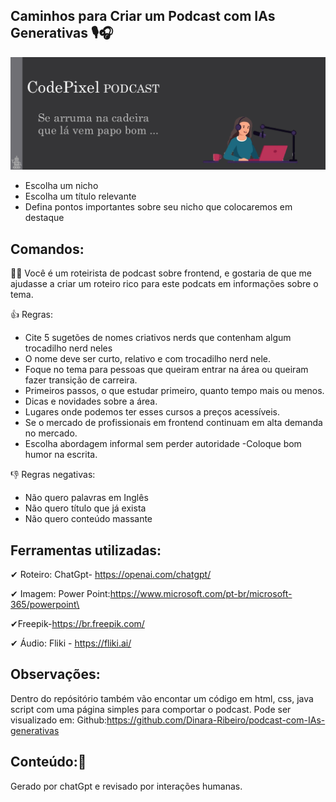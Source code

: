## Caminhos para Criar um Podcast com IAs Generativas 🎙🎧

![](codepixel-capa.png)

- Escolha um nicho 
- Escolha um título relevante
- Defina pontos importantes sobre seu nicho que colocaremos em destaque

## Comandos:

🕵️‍♀️ Você é um roteirista de podcast sobre frontend, e  gostaria de que me ajudasse a criar um roteiro rico para este podcats em informações sobre o tema. 

👍 Regras:
- Cite 5 sugetões de nomes criativos nerds que contenham algum trocadilho nerd neles 
- O nome deve ser curto, relativo e com trocadilho nerd nele.
- Foque no tema para pessoas que queiram entrar na área ou queiram fazer transição de carreira.
- Primeiros passos, o que estudar primeiro, quanto tempo mais ou menos.
- Dicas e novidades sobre a área.
- Lugares onde podemos ter esses cursos a preços acessíveis.
- Se o mercado de profissionais em frontend continuam em alta demanda no mercado.
- Escolha abordagem informal sem perder autoridade
-Coloque bom humor na escrita.

👎 Regras negativas:
- Não quero palavras em Inglês
- Não quero título que já exista
- Não quero conteúdo massante

## Ferramentas utilizadas:
 
✔ Roteiro: 
ChatGpt- https://openai.com/chatgpt/

✔ Imagem:
Power Point:https://www.microsoft.com/pt-br/microsoft-365/powerpoint\

✔Freepik-https://br.freepik.com/

✔ Áudio: 
Fliki - https://fliki.ai/

## Observações:

Dentro do repósitório também vão encontar um código em html, css, java script com uma página simples para comportar o podcast.
Pode ser visualizado em:
Github:https://github.com/Dinara-Ribeiro/podcast-com-IAs-generativas

## Conteúdo:🤞
Gerado por chatGpt e revisado por interações humanas.
